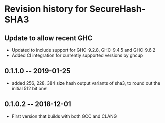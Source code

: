 # Revision history for SecureHash-SHA3

## Update to allow recent GHC
* Updated to include support for GHC-9.2.8, GHC-9.4.5 and GHC-9.6.2
* Added CI integration for currently supported versions by ghcup

## 0.1.1.0 -- 2019-01-25
* added 256, 228, 384 size hash output variants of sha3, to round out the
  initial 512 bit one!

## 0.1.0.2 -- 2018-12-01

* First version that builds with both GCC and CLANG
